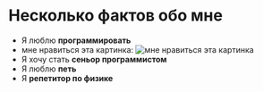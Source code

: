 # Несколько фактов обо мне
- Я люблю **программировать**
- мне нравиться эта картинка:
![мне нравиться эта картинка](https://gas-kvas.com/uploads/posts/2023-02/1675495576_gas-kvas-com-p-luchshie-kartinki-dlya-fonovogo-risunka-ra-40.jpg)
- Я хочу стать **сеньор программистом**
- Я люблю **петь**
- Я **репетитор по физике**

